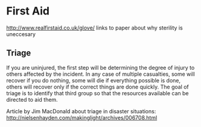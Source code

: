 # First Aid

http://www.realfirstaid.co.uk/glove/ links to paper about why sterility is uneccesary 



## Triage

If you are uninjured, the first step will be determining the degree of injury to others affected by the incident. In any case of multiple casualties, some will recover if you do nothing, some will die if everything possible is done, others will recover only if the correct things are done quickly. The goal of triage is to identify that third group so that the resources available can be directed to aid them.

Article by Jim MacDonald about triage in disaster situations: http://nielsenhayden.com/makinglight/archives/006708.html





